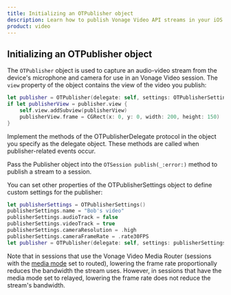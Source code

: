 ```yaml
---
title: Initializing an OTPublisher object
description: Learn how to publish Vonage Video API streams in your iOS application. Once you have connected to a session, you can send video, audio, and messages by publishing a stream.
product: video 
---
```


## Initializing an OTPublisher object

The `OTPublisher` object is used to capture an audio-video stream from the device's microphone and camera for use in an Vonage Video session. The `view` property of the object contains the view of the video you publish:

```swift
let publisher = OTPublisher(delegate: self, settings: OTPublisherSettings())!
if let publisherView = publisher.view {
    self.view.addSubview(publisherView)
    publisherView.frame = CGRect(x: 0, y: 0, width: 200, height: 150)
}
```

Implement the methods of the OTPublisherDelegate protocol in the object you specify as the delegate object. These methods are called when publisher-related events occur.

Pass the Publisher object into the `OTSession publish(_:error:)` method to publish a stream to a session.

You can set other properties of the OTPublisherSettings object to define custom settings for the publisher:

```swift
let publisherSettings = OTPublisherSettings()
publisherSettings.name = "Bob's video"
publisherSettings.audioTrack = false
publisherSettings.videoTrack = true
publisherSettings.cameraResolution = .high
publisherSettings.cameraFrameRate = .rate30FPS
let publisher = OTPublisher(delegate: self, settings: publisherSettings)!
```

Note that in sessions that use the Vonage Video Media Router (sessions with the [media mode](video/guides/create-session#the-media-router-and-media-modes) set to routed), lowering the frame rate proportionally reduces the bandwidth the stream uses. However, in sessions that have the media mode set to relayed, lowering the frame rate does not reduce the stream's bandwidth.

<!-- OPT-TODO: You can use a custom video capturer to publish a stream with a customized video source — see [Using a custom video capturer](/developer/guides/audio-video/ios/#video_capturer). You can also use the custom video capturer to publish a screen-sharing stream — see [Screen-sharing](/developer/guides/screen-sharing/ios/).

You can also use a customized audio source for the published stream — see [Using a custom audio driver](/developer/guides/audio-video/ios/#audio_driver). -->
